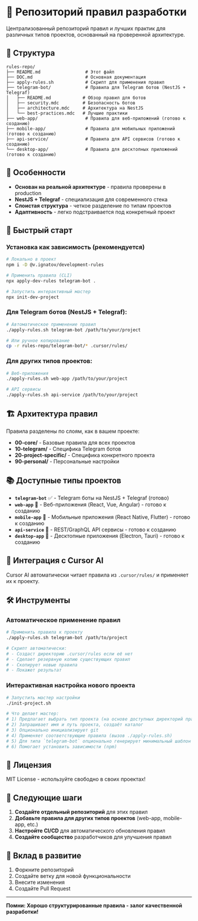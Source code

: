 # 🌟 Репозиторий правил разработки

Централизованный репозиторий правил и лучших практик для различных типов проектов, основанный на проверенной архитектуре.

## 📁 Структура

```
rules-repo/
├── README.md                 # Этот файл
├── DOC.md                    # Основная документация
├── apply-rules.sh            # Скрипт для применения правил
├── telegram-bot/             # Правила для Telegram ботов (NestJS + Telegraf)
│   ├── README.md            # Обзор правил для ботов
│   ├── security.mdc         # Безопасность ботов
│   ├── architecture.mdc     # Архитектура на NestJS
│   └── best-practices.mdc   # Лучшие практики
├── web-app/                  # Правила для веб-приложений (готово к созданию)
├── mobile-app/               # Правила для мобильных приложений (готово к созданию)
├── api-service/              # Правила для API сервисов (готово к созданию)
└── desktop-app/              # Правила для десктопных приложений (готово к созданию)
```

## 🎯 Особенности

- **Основан на реальной архитектуре** - правила проверены в production
- **NestJS + Telegraf** - специализация для современного стека
- **Слоистая структура** - четкое разделение по типам проектов
- **Адаптивность** - легко подстраивается под конкретный проект

## 🚀 Быстрый старт

### Установка как зависимость (рекомендуется)
```bash
# Локально в проект
npm i -D @v.ignatov/development-rules

# Применить правила (CLI)
npx apply-dev-rules telegram-bot .

# Запустить интерактивный мастер
npx init-dev-project
```

### Для Telegram ботов (NestJS + Telegraf):

```bash
# Автоматическое применение правил
./apply-rules.sh telegram-bot /path/to/your/project

# Или ручное копирование
cp -r rules-repo/telegram-bot/* .cursor/rules/
```

### Для других типов проектов:

```bash
# Веб-приложения
./apply-rules.sh web-app /path/to/your/project

# API сервисы
./apply-rules.sh api-service /path/to/your/project
```

## 🏗️ Архитектура правил

Правила разделены по слоям, как в вашем проекте:

- **00-core/** - Базовые правила для всех проектов
- **10-telegram/** - Специфика Telegram ботов
- **20-project-specific/** - Специфика конкретного проекта
- **90-personal/** - Персональные настройки

## 📚 Доступные типы проектов

- **`telegram-bot`** ✅ - Telegram боты на NestJS + Telegraf (готово)
- **`web-app`** 🔄 - Веб-приложения (React, Vue, Angular) - готово к созданию
- **`mobile-app`** 🔄 - Мобильные приложения (React Native, Flutter) - готово к созданию
- **`api-service`** 🔄 - REST/GraphQL API сервисы - готово к созданию
- **`desktop-app`** 🔄 - Десктопные приложения (Electron, Tauri) - готово к созданию

## 🔧 Интеграция с Cursor AI

Cursor AI автоматически читает правила из `.cursor/rules/` и применяет их к проекту.

## 🛠️ Инструменты

### Автоматическое применение правил
```bash
# Применить правила к проекту
./apply-rules.sh telegram-bot /path/to/project

# Скрипт автоматически:
# - Создаст директорию .cursor/rules если её нет
# - Сделает резервную копию существующих правил
# - Скопирует новые правила
# - Покажет результат
```

### Интерактивная настройка нового проекта
```bash
# Запустить мастер настройки
./init-project.sh

# Что делает мастер:
# 1) Предлагает выбрать тип проекта (на основе доступных директорий правил)
# 2) Запрашивает имя и путь проекта, создаёт каталог
# 3) Опционально инициализирует git
# 4) Применяет соответствующие правила (вызов ./apply-rules.sh)
# 5) Для типа `telegram-bot` опционально генерирует минимальный шаблон (TypeScript + Telegraf)
# 6) Помогает установить зависимости (npm)
```

## 📝 Лицензия

MIT License - используйте свободно в своих проектах!

## 🚀 Следующие шаги

1. **Создайте отдельный репозиторий** для этих правил
2. **Добавьте правила для других типов проектов** (web-app, mobile-app, etc.)
3. **Настройте CI/CD** для автоматического обновления правил
4. **Создайте сообщество** разработчиков для улучшения правил

## 🤝 Вклад в развитие

1. Форкните репозиторий
2. Создайте ветку для новой функциональности
3. Внесите изменения
4. Создайте Pull Request

---

**Помни: Хорошо структурированные правила - залог качественной разработки!**
